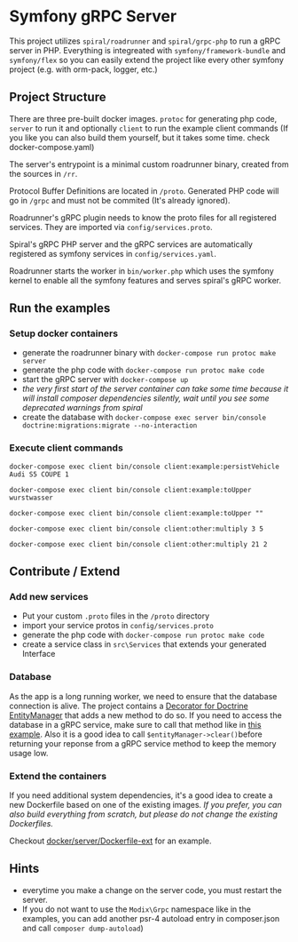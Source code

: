 # Symfony gRPC Server

This project utilizes `spiral/roadrunner` and `spiral/grpc-php` to run a gRPC server in PHP.
Everything is integreated with `symfony/framework-bundle` and `symfony/flex` so you can easily extend the project like every other symfony project (e.g. with orm-pack, logger, etc.)

## Project Structure

There are three pre-built docker images. `protoc` for generating php code, `server` to run it and optionally `client` to run the example client commands (If you like you can also build them yourself, but it takes some time. check docker-compose.yaml)

The server's entrypoint is a minimal custom roadrunner binary, created from the sources in `/rr`.

Protocol Buffer Definitions are located in `/proto`. Generated PHP code will go in `/grpc` and must not be commited (It's already ignored).

Roadrunner's gRPC plugin needs to know the proto files for all registered services. They are imported via `config/services.proto`.

Spiral's gRPC PHP server and the gRPC services are automatically registered as symfony services in `config/services.yaml`.

Roadrunner starts the worker in `bin/worker.php` which uses the symfony kernel to enable all the symfony features and serves spiral's gRPC worker.


## Run the examples

### Setup docker containers

* generate the roadrunner binary with `docker-compose run protoc make server`
* generate the php code with `docker-compose run protoc make code`
* start the gRPC server with `docker-compose up`
* *the very first start of the server container can take some time because it will install composer dependencies silently, wait until you see some deprecated warnings from spiral*
* create the database with `docker-compose exec server bin/console doctrine:migrations:migrate --no-interaction`

### Execute client commands
`docker-compose exec client bin/console client:example:persistVehicle Audi S5 COUPE 1`

`docker-compose exec client bin/console client:example:toUpper wurstwasser`

`docker-compose exec client bin/console client:example:toUpper ""`

`docker-compose exec client bin/console client:other:multiply 3 5`

`docker-compose exec client bin/console client:other:multiply 21 2`

## Contribute / Extend

### Add new services

* Put your custom `.proto` files in the `/proto` directory
* import your service protos in `config/services.proto`
* generate the php code with `docker-compose run protoc make code`
* create a service class in `src\Services` that extends your generated Interface

### Database

As the app is a long running worker, we need to ensure that the database connection is alive. The project contains a [Decorator for Doctrine EntityManager](src/Doctrine/EntityManager.php) that adds a new method to do so. 
If you need to access the database in a gRPC service, make sure to call that method like in [this example](src/Service/Example/v1/ComandService.php).
Also it is a good idea to call `$entityManager->clear()`before returning your reponse from a gRPC service method to keep the memory usage low.

### Extend the containers

If you need additional system dependencies, it's a good idea to create a new Dockerfile based on one of the existing images. *If you prefer, you can also build everything from scratch, but please do not change the existing Dockerfiles.*

Checkout [docker/server/Dockerfile-ext](docker/server/Dockerfile-ext) for an example.

## Hints

* everytime you make a change on the server code, you must restart the server.
* If you do not want to use the `Modix\Grpc` namespace like in the examples, you can add another psr-4 autoload entry in composer.json and call `composer dump-autoload`)
